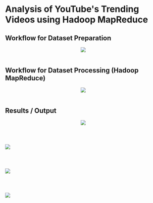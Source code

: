 # Analysis of YouTube's Trending Videos using Hadoop MapReduce

## Workflow for Dataset Preparation
  
  <p align = "center">
  <img align = "center" src = "https://user-images.githubusercontent.com/73750950/192682165-33e08f4e-d8a7-44f8-b61b-6bdc0aeef96c.png"/> 
  <br/><br/>
  </p>

## Workflow for Dataset Processing (Hadoop MapReduce)
  <p align = "center">
  <img align = "center" src = "https://user-images.githubusercontent.com/73750950/192682144-96a534e7-4442-4bc3-ba2c-586f00d3e86e.png"/>  
  <br/><br/>
  </p>
  
## Results / Output
  <p align = "center">
  
  <img align = "center" src = "https://user-images.githubusercontent.com/73750950/192682187-519fcaa9-3e9d-4e79-9476-d0ff7fd4f959.jpeg"/>  

  <br/><br/>

  <img align = "center" src = "https://user-images.githubusercontent.com/73750950/192682220-b4626645-719d-45d0-8483-9c56cb817124.jpeg"/>

  <br/><br/>

  <img align = "center" src = "https://user-images.githubusercontent.com/73750950/192682203-5beb952e-4212-4dee-9a77-57a0d1f1640a.jpeg"/>

  <br/><br/>
  
  <img align = "center" src = "https://user-images.githubusercontent.com/73750950/192682195-b012f8c4-5c5c-4161-b11b-86e64ace956a.jpeg"/>

  <br/><br/>

</p>
